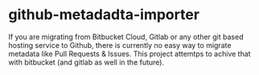 # github-metadadta-importer
If you are migrating from Bitbucket Cloud, Gitlab or any other git based hosting service to Github, there is currently no easy way to migrate metadata like Pull Requests &amp; Issues. This project attemtps to achive that with bitbucket (and gitlab as well in the future).

